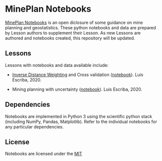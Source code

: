 # MinePlan Notebooks

[MinePlan Notebooks](https://www.linkedin.com/in/luis-david-escriba-cuya-20001377/) is an open diclosure of some guidance on mine planning and geostatistics. These python notebooks and data are prepared by Lesson authors to supplement their Lesson. As new Lessons are authored and notebooks created, this repository will be updated.

## Lessons

Lessons with notebooks and data available include:

* [Inverse Distance Weighting](https://www.linkedin.com/pulse/idw-validación-cruzada-python-luis-david-escriba-cuya/) and Cross validation ([notebook](IDW.ipynb)). Luis Escriba, 2020.

* Mining planning with uncertainty ([notebook](PLANIFICACION_MINERA_CON_INCERTIDUMBRE.ipynb")). Luis Escriba, 2020.

## Dependencies

Notebooks are implemented in Python 3 using the scientific python stack (including NumPy, Pandas, Matplotlib). Refer to the individual notebooks for any particular dependencies.

## License

Notebooks are licensed under the [MIT](LICENSE)
